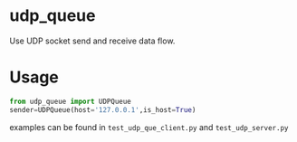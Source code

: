 # udp_queue

Use UDP socket send and receive data flow.

# Usage

```python
from udp_queue import UDPQueue
sender=UDPQueue(host='127.0.0.1',is_host=True)
```

examples can be found in `test_udp_que_client.py` and `test_udp_server.py`

